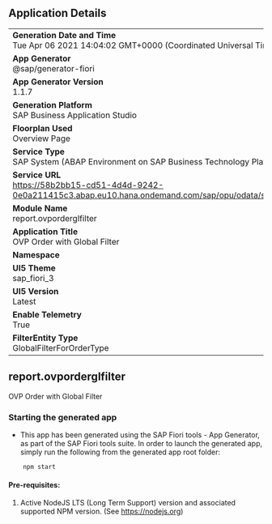 ## Application Details
|               |
| ------------- |
|**Generation Date and Time**<br>Tue Apr 06 2021 14:04:02 GMT+0000 (Coordinated Universal Time)|
|**App Generator**<br>@sap/generator-fiori|
|**App Generator Version**<br>1.1.7|
|**Generation Platform**<br>SAP Business Application Studio|
|**Floorplan Used**<br>Overview Page|
|**Service Type**<br>SAP System (ABAP Environment on SAP Business Technology Platform)|
|**Service URL**<br>https://58b2bb15-cd51-4d4d-9242-0e0a211415c3.abap.eu10.hana.ondemand.com/sap/opu/odata/sap/ZPOCO_UI_ORDER_OVP_2_O2/
|**Module Name**<br>report.ovporderglfilter|
|**Application Title**<br>OVP Order with Global Filter|
|**Namespace**<br>|
|**UI5 Theme**<br>sap_fiori_3|
|**UI5 Version**<br>Latest|
|**Enable Telemetry**<br>True|
|**FilterEntity Type**<br>GlobalFilterForOrderType|

## report.ovporderglfilter

OVP Order with Global Filter

### Starting the generated app

-   This app has been generated using the SAP Fiori tools - App Generator, as part of the SAP Fiori tools suite.  In order to launch the generated app, simply run the following from the generated app root folder:

```
    npm start
```


#### Pre-requisites:

1. Active NodeJS LTS (Long Term Support) version and associated supported NPM version.  (See https://nodejs.org)


